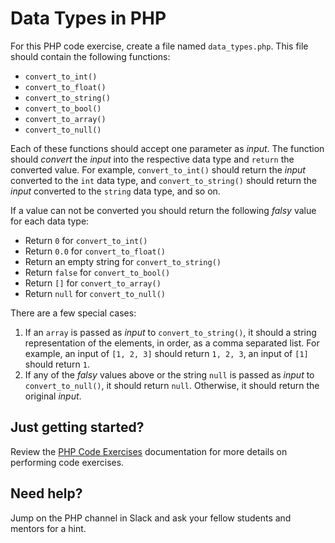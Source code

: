 # Data Types in PHP

For this PHP code exercise, create a file named `data_types.php`. This file should contain the following functions:
 
- `convert_to_int()`
- `convert_to_float()`
- `convert_to_string()`
- `convert_to_bool()`
- `convert_to_array()`
- `convert_to_null()`

Each of these functions should accept one parameter as *input*. The function should *convert* the *input* into the respective data type and `return` the converted value. For example, `convert_to_int()` should return the *input* converted to the `int` data type, and `convert_to_string()` should return the *input* converted to the `string` data type, and so on.
 
If a value can not be converted you should return the following *falsy* value for each data type:

- Return `0` for `convert_to_int()`
- Return `0.0` for `convert_to_float()`
- Return an empty string for `convert_to_string()`
- Return `false` for `convert_to_bool()`
- Return `[]` for `convert_to_array()`
- Return `null` for `convert_to_null()`

There are a few special cases:

1. If an `array` is passed as *input* to `convert_to_string()`, it should a string representation of the elements, in order, as a comma separated list. For example, an input of `[1, 2, 3]` should return `1, 2, 3`, an input of `[1]` should return `1`.
2. If any of the *falsy* values above or the string `null` is passed as *input* to `convert_to_null()`, it should return `null`. Otherwise, it should return the original *input*.

## Just getting started?
Review the [PHP Code Exercises](https://github.com/CodeLouisville/back-end-php/tree/master/exercises) documentation for more details on performing code exercises.

## Need help?
Jump on the PHP channel in Slack and ask your fellow students and mentors for a hint.
